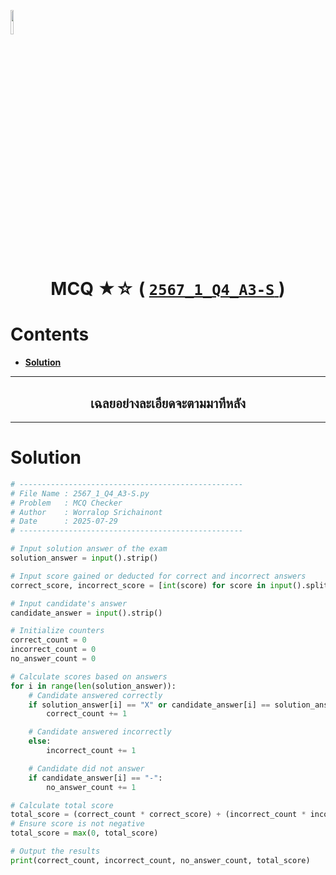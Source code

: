 <p align="left">
  <a href="../../README.md">
    <img src="../../../../Z99-OTHERS/00-common/00-back.png" style="width:10%">
  </a>
</p>

<div align="center">
  <h1>
    MCQ ★☆ (
      <a href="https://drive.google.com/file/d/1-AYbnJMeKUlmUY6LSnm5LZwU2DRU2UwG/view?usp=sharing">
        <code>2567_1_Q4_A3-S</code>
      </a>
    )
  </h1>
</div>

# Contents

-   [**Solution**](#solution)

---

<div align="center">
  <h2>เฉลยอย่างละเอียดจะตามมาทีหลัง</h2>
</div>

---

# Solution

```python
# --------------------------------------------------
# File Name : 2567_1_Q4_A3-S.py
# Problem   : MCQ Checker
# Author    : Worralop Srichainont
# Date      : 2025-07-29
# --------------------------------------------------

# Input solution answer of the exam
solution_answer = input().strip()

# Input score gained or deducted for correct and incorrect answers
correct_score, incorrect_score = [int(score) for score in input().split()]

# Input candidate's answer
candidate_answer = input().strip()

# Initialize counters
correct_count = 0
incorrect_count = 0
no_answer_count = 0

# Calculate scores based on answers
for i in range(len(solution_answer)):
    # Candidate answered correctly
    if solution_answer[i] == "X" or candidate_answer[i] == solution_answer[i]:
        correct_count += 1

    # Candidate answered incorrectly
    else:
        incorrect_count += 1

    # Candidate did not answer
    if candidate_answer[i] == "-":
        no_answer_count += 1

# Calculate total score
total_score = (correct_count * correct_score) + (incorrect_count * incorrect_score)
# Ensure score is not negative
total_score = max(0, total_score)

# Output the results
print(correct_count, incorrect_count, no_answer_count, total_score)
```
